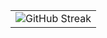 <table>
  <tr>
    <td>
      <img align="center" src="https://github-readme-streak-stats.herokuapp.com?user=sarahafaran&theme=transparent&date_format=j%20M%5B%20Y%5D" alt="GitHub Streak" />
    </td>
  </tr>
</table>
